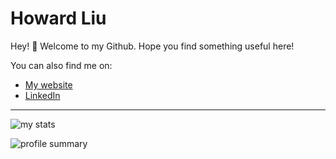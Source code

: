 # Howard Liu

Hey! :wave: Welcome to my Github. Hope you find something useful here!

You can also find me on:

- [My website](https://hsuanhauliu.github.io/)
- [LinkedIn](https://www.linkedin.com/in/hsuanhauliu/)

---

<!-- stats cards below are rendered using https://github.com/anuraghazra/github-readme-stats -->

![my stats](https://my-stats-43gk.vercel.app/api/top-langs/?username=hsuanhauliu&hide=html,css,c%23,ShaderLab,mask&langs_count=6&layout=compact&theme=rose_pine&card_width=240&hide_border=true)

![profile summary](https://github-profile-summary-cards.vercel.app/api/cards/profile-details?username=hsuanhauliu&theme=rose_pine)

